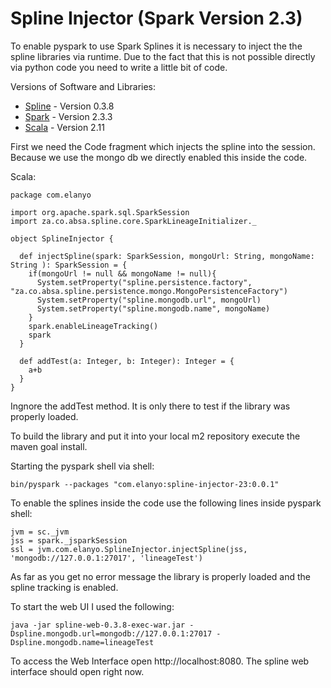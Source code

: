 # Spline Injector (Spark Version 2.3)

To enable pyspark to use Spark Splines it is necessary to inject
the the spline libraries via runtime. Due to the fact that this
is not possible directly via python code you need to write a little
bit of code.

Versions of Software and Libraries:

* [Spline](https://absaoss.github.io/spline/) - Version 0.3.8
* [Spark](https://spark.apache.org/) - Version 2.3.3
* [Scala](https://www.scala-lang.org/) - Version 2.11

First we need the Code fragment which injects the spline into the session.
Because we use the mongo db we directly enabled this inside the code.

Scala:

    package com.elanyo

    import org.apache.spark.sql.SparkSession
    import za.co.absa.spline.core.SparkLineageInitializer._

    object SplineInjector {

      def injectSpline(spark: SparkSession, mongoUrl: String, mongoName: String ): SparkSession = {
        if(mongoUrl != null && mongoName != null){
          System.setProperty("spline.persistence.factory", "za.co.absa.spline.persistence.mongo.MongoPersistenceFactory")
          System.setProperty("spline.mongodb.url", mongoUrl)
          System.setProperty("spline.mongodb.name", mongoName)
        }
        spark.enableLineageTracking()
        spark
      }

      def addTest(a: Integer, b: Integer): Integer = {
        a+b
      }
    }

Ingnore the addTest method. It is only there to test if the library was
properly loaded.

To build the library and put it into your local m2 repository execute the
maven goal install.

Starting the pyspark shell via shell:

    bin/pyspark --packages "com.elanyo:spline-injector-23:0.0.1"

To enable the splines inside the code use the following lines inside pyspark
shell:

    jvm = sc._jvm
    jss = spark._jsparkSession
    ssl = jvm.com.elanyo.SplineInjector.injectSpline(jss, 'mongodb://127.0.0.1:27017', 'lineageTest')

As far as you get no error message the library is properly loaded and the
spline tracking is enabled.

To start the web UI I used the following:

    java -jar spline-web-0.3.8-exec-war.jar -Dspline.mongodb.url=mongodb://127.0.0.1:27017 -Dspline.mongodb.name=lineageTest

To access the Web Interface open http://localhost:8080. The spline web
interface should open right now.
